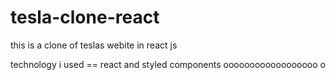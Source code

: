 # tesla-clone-react  
this is a clone of teslas webite in react js

technology i used == react and styled components
  oooooooooooooooooo o 
